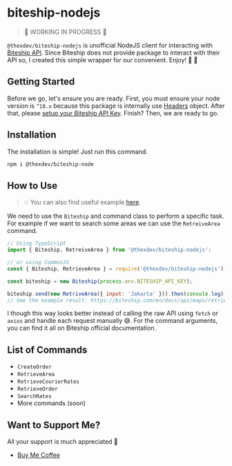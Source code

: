 # biteship-nodejs

> 🚧 WORKING IN PROGRESS 🚧

`@thexdev/biteship-nodejs` is unofficial NodeJS client for interacting with
[Biteship API](https://biteship.com/en). Since Biteship does not provide package
to interact with their API so, I created this simple wrapper for our convenient.
Enjoy! 🚀 🚚

## Getting Started

Before we go, let's ensure you are ready. First, you
must ensure your node version is `^18.x` because this package is internally use
[Headers](https://developer.mozilla.org/en-US/docs/Web/API/Headers?retiredLocale=id)
object. After that, please [setup your Biteship API Key](https://biteship.com/en/docs/intro).
Finish? Then, we are ready to go.

## Installation

The installation is simple! Just run this command.

```bash
npm i @thexdev/biteship-node
```

## How to Use

> 💡 You can also find useful example [here](https://github.com/thexdev/biteship-nodejs/tree/main/examples).

We need to use the `Biteship` and command class to perform a specific task. For
example if we want to search some areas we can use the `RetreiveArea` command.

```js
// Using TypeScript
import { Biteship, RetreiveArea } from '@thexdev/biteship-nodejs';

// or using CommonJS
const { Biteship, RetrieveArea } = require('@thexdev/biteship-nodejs');

const biteship = new Biteship(process.env.BITESHIP_API_KEY);

biteship.send(new RetriveArea({ input: 'Jakarta' })).then(console.log);
// See the example result: https://biteship.com/en/docs/api/maps/retrieve_area_single
```

I though this way looks better instead of calling the raw API using `fetch` or
`axios` and handle each request manually 😅. For the command arguments, you can
find it all on Biteship official documentation.

## List of Commands

- `CreateOrder`
- `RetrieveArea`
- `RetrieveCourierRates`
- `RetrieveOrder`
- `SearchRates`
- More commands (soon)

## Want to Support Me?

All your support is much appreciated 🙏

- [Buy Me Coffee](https://www.buymeacoffee.com/thexdev)
